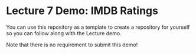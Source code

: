 # Lecture 7 Demo: IMDB Ratings

You can use this repository as a template to create a repository for yourself so you can follow along with the Lecture demo.

Note that there is no requirement to submit this demo!
